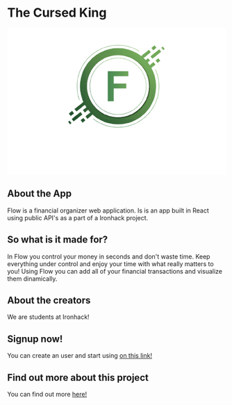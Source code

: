 # The Cursed King

![](./public/logo192.png)

## About the App

Flow is a financial organizer web application.
Is is an app built in React using public API's as a part of a Ironhack project.

## So what is it made for?

In Flow you control your money in seconds and don't waste time.
Keep everything under control and enjoy your time with what really matters to you!
Using Flow you can add all of your financial transactions and visualize them dinamically.

## About the creators

We are students at Ironhack!

## Signup now!

You can create an user and start using [on this link!](https://flow-finance-organizer-4944c3.netlify.app/)

## Find out more about this project

You can find out more [here!](https://docs.google.com/presentation/d/1Z_I3-DWoD7PL94qb0eJ0ndxAciOK4ubiIwncW8TI62M/edit?usp=sharing)
